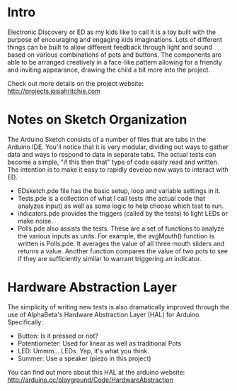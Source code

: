 # Intro
Electronic Discovery or ED as my kids like to call it is a toy built with the purpose of encouraging and engaging kids imaginations. Lots of different things can be built to allow different feedback through light and sound based on various combinations of pots and buttons. The components are able to be arranged creatively in a face-like pattern allowing for a friendly and inviting appearance, drawing the child a bit more into the project.

Check out more details on the project website:
http://projects.josiahritchie.com

# Notes on Sketch Organization

The Arduino Sketch consists of a number of files that are tabs in the Arduino IDE. You'll notice that it is very modular, dividing out ways to gather data and ways to respond to data in separate tabs. The actual tests can become a simple, "if this then that" type of code easily read and written. The intention is to make it easy to rapidly develop new ways to interact with ED.

 * EDsketch.pde file has the basic setup, loop and variable settings in it.
 * Tests.pde is a collection of what I call tests (the actual code that analyzes input) as well as some logic to help choose which test to run.
 * indicators.pde provides the triggers (called by the tests) to light LEDs or make noise.
 * Polls.pde also assists the tests. These are a set of functions to analyze the various inputs as units. For example, the avgMouth() function is written is Polls.pde. It averages the value of all three mouth sliders and returns a value. Another function compares the value of two pots to see if they are sufficiently similar to warrant triggering an indicator.

# Hardware Abstraction Layer

The simplicity of writing new tests is also dramatically improved through the use of AlphaBeta's Hardware Abstraction Layer (HAL) for Arduino. Specifically:

 * Button: Is it pressed or not?
 * Potentiometer: Used for linear as well as traditional Pots
 * LED: Ummm... LEDs. Yep, it's what you think.
 * Summer: Use a speaker (piezo in this project)

You can find out more about this HAL at the arduino website: http://arduino.cc/playground/Code/HardwareAbstraction
